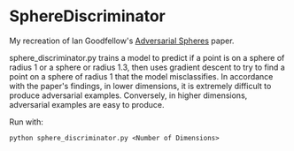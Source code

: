 # SphereDiscriminator

My recreation of Ian Goodfellow's [Adversarial Spheres](https://arxiv.org/abs/1801.02774) paper.

sphere_discriminator.py trains a model to predict if a point is on a sphere of radius 1 or a sphere or radius 1.3, then uses gradient descent to try to find a point on a sphere of radius 1 that the model misclassifies.  In accordance with the paper's findings, in lower dimensions, it is extremely difficult to produce adversarial examples.  Conversely, in higher dimensions, adversarial examples are easy to produce.

Run with:

`python sphere_discriminator.py <Number of Dimensions>`